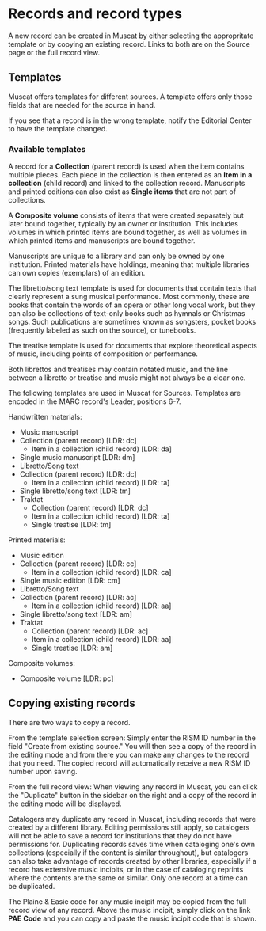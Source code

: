 # Records and record types

A new record can be created in Muscat by either selecting the appropritate template or by copying an existing record. Links to both are on the Source page or the full record view.

## Templates

Muscat offers templates for different sources. A template offers only those fields that are needed for the source in hand.

If you see that a record is in the wrong template, notify the Editorial Center to have the template changed.

### Available templates

A record for a **Collection** (parent record) is used when the item contains multiple pieces. Each piece in the collection is then entered as an **Item in a collection** (child record) and linked to the collection record. Manuscripts and printed editions can also exist as **Single items** that are not part of collections.

A **Composite volume** consists of items that were created separately but later bound together, typically by an owner or institution. This includes volumes in which printed items are bound together, as well as volumes in which printed items and manuscripts are bound together.

Manuscripts are unique to a library and can only be owned by one institution. Printed materials have holdings, meaning that multiple libraries can own copies (exemplars) of an edition.

The libretto/song text template is used for documents that contain texts that clearly represent a sung musical performance. Most commonly, these are books that contain the words of an opera or other long vocal work, but they can also be collections of text-only books such as hymnals or Christmas songs. Such publications are sometimes known as songsters, pocket books (frequently labeled as such on the source), or tunebooks.

The treatise template is used for documents that explore theoretical aspects of music, including points of composition or performance.

Both librettos and treatises may contain notated music, and the line between a libretto or treatise and music might not always be a clear one.

The following templates are used in Muscat for Sources. Templates are encoded in the MARC record's Leader, positions 6-7.

Handwritten materials:
- Music manuscript
 - Collection (parent record) [LDR: dc]
   - Item in a collection (child record) [LDR: da]
 - Single music manuscript [LDR: dm]
- Libretto/Song text
 - Collection (parent record) [LDR: dc]
   - Item in a collection (child record) [LDR: ta]
  - Single libretto/song text [LDR: tm]
- Traktat
   - Collection (parent record) [LDR: dc]
    - Item in a collection (child record) [LDR: ta]
   - Single treatise [LDR: tm]

Printed materials:
- Music edition
 - Collection (parent record) [LDR: cc]
   - Item in a collection (child record) [LDR: ca]
 - Single music edition [LDR: cm]
- Libretto/Song text
 - Collection (parent record) [LDR: ac]
   - Item in a collection (child record) [LDR: aa]
  - Single libretto/song text [LDR: am]
- Traktat
   - Collection (parent record) [LDR: ac]
    - Item in a collection (child record) [LDR: aa]
   - Single treatise [LDR: am]

Composite volumes:
- Composite volume [LDR: pc]


## Copying existing records

There are two ways to copy a record.

From the template selection screen: Simply enter the RISM ID number in the field "Create from existing source." You will then see a copy of the record in the editing mode and from there you can make any changes to the record that you need. The copied record will automatically receive a new RISM ID number upon saving.

From the full record view: When viewing any record in Muscat, you can click the "Duplicate" button in the sidebar on the right and a copy of the record in the editing mode will be displayed.

Catalogers may duplicate any record in Muscat, including records that were created by a different library. Editing permissions still apply, so catalogers will not be able to save a record for institutions that they do not have permissions for. Duplicating records saves time when cataloging one's own collections (especially if the content is similar throughout), but catalogers can also take advantage of records created by other libraries, especially if a record has extensive music incipits, or in the case of cataloging reprints where the contents are the same or similar. Only one record at a time can be duplicated.

The Plaine & Easie code for any music incipit may be copied from the full record view of any record. Above the music incipit, simply click on the link **PAE Code** and you can copy and paste the music incipit code that is shown.
